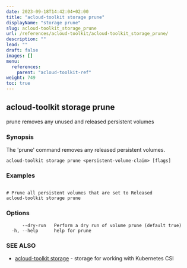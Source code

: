 ```yaml
---
date: 2023-09-18T14:42:04+02:00
title: "acloud-toolkit storage prune"
displayName: "storage prune"
slug: acloud-toolkit_storage_prune
url: /references/acloud-toolkit/acloud-toolkit_storage_prune/
description: ""
lead: ""
draft: false
images: []
menu:
  references:
    parent: "acloud-toolkit-ref"
weight: 749
toc: true
---
```

## acloud-toolkit storage prune

prune removes any unused and released persistent volumes

### Synopsis

The 'prune' command removes any released persistent volumes.

```
acloud-toolkit storage prune <persistent-volume-claim> [flags]
```

### Examples

```

# Prune all persistent volumes that are set to Released
acloud-toolkit storage prune

```

### Options

```
      --dry-run   Perform a dry run of volume prune (default true)
  -h, --help      help for prune
```

### SEE ALSO

* [acloud-toolkit storage](/references/acloud-toolkit/acloud-toolkit_storage/)	 - storage for working with Kubernetes CSI

